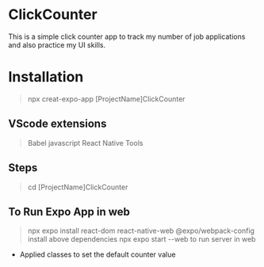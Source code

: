 # ClickCounter
This is a simple click counter app to track my number of job applications and also practice my UI skills.

# Installation
>npx creat-expo-app [ProjectName]ClickCounter

## VScode extensions
>Babel javascript
>React Native Tools

## Steps
>cd [ProjectName]ClickCounter

## To Run Expo App in web
>npx expo install react-dom react-native-web @expo/webpack-config 
install above dependencies
>npx expo start --web
to run server in web

- Applied classes to set the default counter value 
